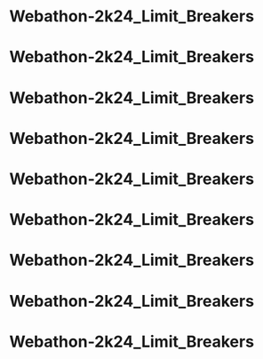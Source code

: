 # Webathon-2k24_Limit_Breakers
# Webathon-2k24_Limit_Breakers
# Webathon-2k24_Limit_Breakers
# Webathon-2k24_Limit_Breakers
# Webathon-2k24_Limit_Breakers
# Webathon-2k24_Limit_Breakers
# Webathon-2k24_Limit_Breakers
# Webathon-2k24_Limit_Breakers
# Webathon-2k24_Limit_Breakers
